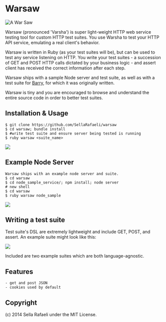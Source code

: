 Warsaw
======
![A War Saw](http://freeiconbox.com/icon/256/28394.png)

Warsaw (pronounced 'Varsha') is super light-weight HTTP web service testing tool for custom HTTP test suites. You use Warsha to test your HTTP API service, emulating a real client's behavior. 

Warsaw is written in Ruby (as your test suites will be), but can be used to test any service listening on HTTP. You write your test suites - a succession of GET and POST HTTP calls dictated by your business logic - and assert client has received the correct information after each step. 

Warsaw ships with a sample Node server and test suite, as well as with a test suite for [Barry](github.com/SellaRafaeli/barry), for which it was originally written.

Warsaw is tiny and you are encouraged to browse and understand the entire source code in order to better test suites.

## Installation & Usage 

	$ git clone https://github.com/SellaRafaeli/warsaw
	$ cd warsaw; bundle install
	$ #write test suite and ensure server being tested is running
	$ ruby warsaw <suite_name>

![](http://f.cl.ly/items/400X3X3q0M2G1s161926/Image%202014-10-11%20at%201.18.18%20PM.png)

## Example Node Server
	
	Warsaw ships with an example node server and suite. 
	$ cd warsaw
	$ cd node_sample_service/; npm install; node server
	# new shell
	$ cd warsaw
	$ ruby warsaw node_sample

![](http://f.cl.ly/items/3B1Z0P3e2V0Q2g1T1c1E/Image%202014-10-11%20at%201.16.26%20PM.png)

## Writing a test suite
Test suite's DSL are extremely lightweight and include GET, POST, and assert. An example suite might look like this:

![](http://f.cl.ly/items/2Y2w0t071C0m362P3a2k/Image%202014-10-11%20at%201.24.31%20PM.png)

Included are two example suites which are both language-agnostic. 

## Features
	- get and post JSON
	- cookies used by default

## Copyright 
(c) 2014 Sella Rafaeli under the MIT License. 
